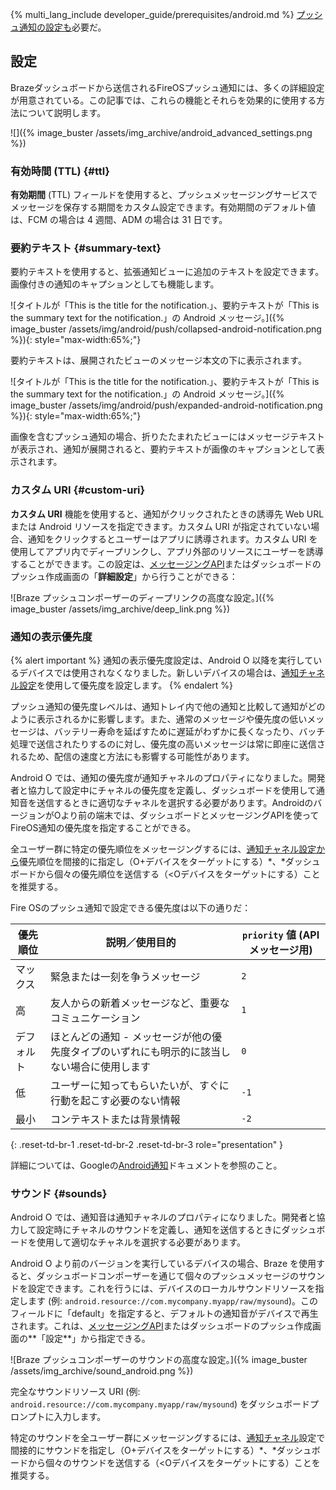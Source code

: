 {% multi_lang_include developer_guide/prerequisites/android.md %} [プッシュ通知の設定も]({{site.baseurl}}/developer_guide/push_notifications/?sdktab=android)必要だ。

## 設定

Brazeダッシュボードから送信されるFireOSプッシュ通知には、多くの詳細設定が用意されている。この記事では、これらの機能とそれらを効果的に使用する方法について説明します。

![]({% image_buster /assets/img_archive/android_advanced_settings.png %})

### 有効時間 (TTL) {#ttl}

**有効期間** (TTL) フィールドを使用すると、プッシュメッセージングサービスでメッセージを保存する期間をカスタム設定できます。有効期間のデフォルト値は、FCM の場合は 4 週間、ADM の場合は 31 日です。

### 要約テキスト {#summary-text}

要約テキストを使用すると、拡張通知ビューに追加のテキストを設定できます。画像付きの通知のキャプションとしても機能します。

![タイトルが「This is the title for the notification.」、要約テキストが「This is the summary text for the notification.」の Android メッセージ。]({% image_buster /assets/img/android/push/collapsed-android-notification.png %}){: style="max-width:65%;"}

要約テキストは、展開されたビューのメッセージ本文の下に表示されます。 

![タイトルが「This is the title for the notification.」、要約テキストが「This is the summary text for the notification.」の Android メッセージ。]({% image_buster /assets/img/android/push/expanded-android-notification.png %}){: style="max-width:65%;"}

画像を含むプッシュ通知の場合、折りたたまれたビューにはメッセージテキストが表示され、通知が展開されると、要約テキストが画像のキャプションとして表示されます。 

### カスタム URI {#custom-uri}

**カスタム URI** 機能を使用すると、通知がクリックされたときの誘導先 Web URL または Android リソースを指定できます。カスタム URI が指定されていない場合、通知をクリックするとユーザーはアプリに誘導されます。カスタム URI を使用してアプリ内でディープリンクし、アプリ外部のリソースにユーザーを誘導することができます。この設定は、[メッセージングAPI]({{site.baseurl}}/api/endpoints/messaging)またはダッシュボードのプッシュ作成画面の「**詳細設定**」から行うことができる：

![Braze プッシュコンポーザーのディープリンクの高度な設定。]({% image_buster /assets/img_archive/deep_link.png %})

### 通知の表示優先度

{% alert important %}
通知の表示優先度設定は、Android O 以降を実行しているデバイスでは使用されなくなりました。新しいデバイスの場合は、[通知チャネル設定](https://developer.android.com/training/notify-user/channels#importance)を使用して優先度を設定します。
{% endalert %}

プッシュ通知の優先度レベルは、通知トレイ内で他の通知と比較して通知がどのように表示されるかに影響します。また、通常のメッセージや優先度の低いメッセージは、バッテリー寿命を延ばすために遅延がわずかに長くなったり、バッチ処理で送信されたりするのに対し、優先度の高いメッセージは常に即座に送信されるため、配信の速度と方法にも影響する可能性があります。

Android O では、通知の優先度が通知チャネルのプロパティになりました。開発者と協力して設定中にチャネルの優先度を定義し、ダッシュボードを使用して通知音を送信するときに適切なチャネルを選択する必要があります。AndroidのバージョンがOより前の端末では、ダッシュボードとメッセージングAPIを使ってFireOS通知の優先度を指定することができる。 

全ユーザー群に特定の優先順位をメッセージングするには、[通知チャネル設定から](https://developer.android.com/training/notify-user/channels#importance)優先順位を間接的に指定し（O+デバイスをターゲットにする）*、*ダッシュボードから個々の優先順位を送信する（<Oデバイスをターゲットにする）ことを推奨する。

Fire OSのプッシュ通知で設定できる優先度は以下の通りだ：

| 優先順位 | 説明／使用目的 | `priority` 値 (API メッセージ用) |
|----------|--------------------------|-------------------------------------|
| マックス      | 緊急または一刻を争うメッセージ | `2` |
| 高     | 友人からの新着メッセージなど、重要なコミュニケーション | `1` |
| デフォルト  | ほとんどの通知 - メッセージが他の優先度タイプのいずれにも明示的に該当しない場合に使用します | `0` |
| 低      | ユーザーに知ってもらいたいが、すぐに行動を起こす必要のない情報 | `-1` |
| 最小      | コンテキストまたは背景情報 | `-2` |
{: .reset-td-br-1 .reset-td-br-2 .reset-td-br-3 role="presentation" }

詳細については、Googleの[Android通知](http://developer.android.com/design/patterns/notifications.html)ドキュメントを参照のこと。

### サウンド {#sounds}

Android O では、通知音は通知チャネルのプロパティになりました。開発者と協力して設定時にチャネルのサウンドを定義し、通知を送信するときにダッシュボードを使用して適切なチャネルを選択する必要があります。

Android O より前のバージョンを実行しているデバイスの場合、Braze を使用すると、ダッシュボードコンポーザーを通じて個々のプッシュメッセージのサウンドを設定できます。これを行うには、デバイスのローカルサウンドリソースを指定します (例: `android.resource://com.mycompany.myapp/raw/mysound`)。このフィールドに「default」を指定すると、デフォルトの通知音がデバイスで再生されます。これは、[メッセージングAPI]({{site.baseurl}}/api/endpoints/messaging)またはダッシュボードのプッシュ作成画面の**「設定**」から指定できる。

![Braze プッシュコンポーザーのサウンドの高度な設定。]({% image_buster /assets/img_archive/sound_android.png %})

完全なサウンドリソース URI (例: `android.resource://com.mycompany.myapp/raw/mysound`) をダッシュ​​ボードプロンプトに入力します。

特定のサウンドを全ユーザー群にメッセージングするには、[通知チャネル](https://developer.android.com/training/notify-user/channels)設定で間接的にサウンドを指定し（O+デバイスをターゲットにする）*、*ダッシュボードから個々のサウンドを送信する（<Oデバイスをターゲットにする）ことを推奨する。
